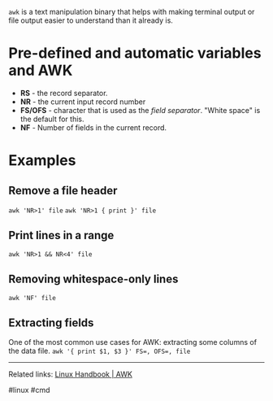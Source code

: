 `awk` is a text manipulation binary that helps with making terminal output or file output easier to understand than it already is.

# Pre-defined and automatic variables and AWK
* **RS** - the record separator.
* **NR** - the current input record number
* **FS/OFS** - character that is used as the *field separator*. "White space" is the default for this.
* **NF** - Number of fields in the current record.

# Examples
## Remove a file header
`awk 'NR>1' file` 
`awk 'NR>1 { print }' file`
## Print lines in a range
`awk 'NR>1 && NR<4' file`
## Removing whitespace-only lines
`awk 'NF' file`
## Extracting fields
One of the most common use cases for AWK: extracting some columns of the data file.
`awk '{ print $1, $3 }' FS=, OFS=, file`

---
Related links:
[Linux Handbook | AWK](https://linuxhandbook.com/awk-command-tutorial/)

#linux #cmd